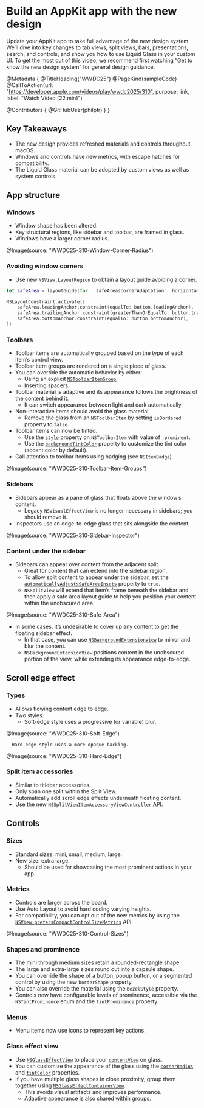 # Build an AppKit app with the new design

Update your AppKit app to take full advantage of the new design system. We’ll dive into key changes to tab views, split views, bars, presentations, search, and controls, and show you how to use Liquid Glass in your custom UI. To get the most out of this video, we recommend first watching “Get to know the new design system” for general design guidance.

@Metadata {
   @TitleHeading("WWDC25")
   @PageKind(sampleCode)
   @CallToAction(url: "https://developer.apple.com/videos/play/wwdc2025/310", purpose: link, label: "Watch Video (22 min)")

   @Contributors {
      @GitHubUser(philptr)
   }
}

## Key Takeaways

- The new design provides refreshed materials and controls throughout macOS.
- Windows and controls have new metrics, with escape hatches for compatibility.
- The Liquid Glass material can be adopted by custom views as well as system controls.

## App structure

### Windows

- Window shape has been altered.
- Key structural regions, like sidebar and toolbar, are framed in glass.
- Windows have a larger corner radius.

@Image(source: "WWDC25-310-Window-Corner-Radius")

### Avoiding window corners

- Use new `NSView.LayoutRegion` to obtain a layout guide avoiding a corner.

```swift
let safeArea = layoutGuide(for: .safeArea(cornerAdaptation: .horizontal))

NSLayoutConstraint.activate([
    safeArea.leadingAnchor.constraint(equalTo: button.leadingAnchor),
    safeArea.trailingAnchor.constraint(greaterThanOrEqualTo: button.trailingAnchor),
    safeArea.bottomAnchor.constraint(equalTo: button.bottomAnchor),
])
```

### Toolbars

- Toolbar items are automatically grouped based on the type of each item’s control view.
- Toolbar item groups are rendered on a single piece of glass.
- You can override the automatic behavior by either:
    - Using an explicit [`NSToolbarItemGroup`](https://developer.apple.com/documentation/appkit/nstoolbaritemgroup);
    - Inserting spacers.
- Toolbar material is adaptive and its appearance follows the brightness of the content behind it.
    - It can switch appearance between light and dark automatically.
- Non-interactive items should avoid the glass material.
    - Remove the glass from an `NSToolbarItem` by setting `isBordered` property to `false`.
- Toolbar items can now be tinted.
    - Use the [`style`](https://developer.apple.com/documentation/appkit/nstoolbaritem/style-swift.property) property on `NSToolbarItem` with value of `.prominent`.
    - Use the [`backgroundTintColor`](https://developer.apple.com/documentation/appkit/nstoolbaritem/backgroundtintcolor) property to customize the tint color (accent color by default).
- Call attention to toolbar items using badging (see `NSItemBadge`).

@Image(source: "WWDC25-310-Toolbar-Item-Groups")

### Sidebars

- Sidebars appear as a pane of glass that floats above the window’s content.
    - Legacy `NSVisualEffectView` is no longer necessary in sidebars; you should remove it.
- Inspectors use an edge-to-edge glass that sits alongside the content.

@Image(source: "WWDC25-310-Sidebar-Inspector")

### Content under the sidebar

- Sidebars can appear over content from the adjacent split.
    - Great for content that can extend into the sidebar region.
    - To allow split content to appear under the sidebar, set the [`automaticallyAdjustsSafeAreaInsets`](https://developer.apple.com/documentation/appkit/nssplitviewitem/automaticallyadjustssafeareainsets) property to `true`.
    - `NSSplitView` will extend that item’s frame beneath the sidebar and then apply a safe area layout guide to help you position your content within the unobscured area.

@Image(source: "WWDC25-310-Safe-Area")

- In some cases, it’s undesirable to cover up any content to get the floating sidebar effect.
    - In that case, you can use [`NSBackgroundExtensionView`](https://developer.apple.com/documentation/appkit/nsbackgroundextensionview) to mirror and blur the content.
    - `NSBackgroundExtensionView` positions content in the unobscured portion of the view, while extending its appearance edge-to-edge.

## Scroll edge effect

### Types

- Allows flowing content edge to edge.
- Two styles:
    - Soft-edge style uses a progressive (or variable) blur.

@Image(source: "WWDC25-310-Soft-Edge")

    - Hard-edge style uses a more opaque backing.

@Image(source: "WWDC25-310-Hard-Edge")

### Split item accessories

- Similar to titlebar accessories.
- Only span one split within the Split View.
- Automatically add scroll edge effects underneath floating content.
- Use the new [`NSSplitViewItemAccessoryViewController`](https://developer.apple.com/documentation/appkit/nssplitviewitemaccessoryviewcontroller) API.

## Controls

### Sizes

- Standard sizes: mini, small, medium, large.
- New size: extra large.
    - Should be used for showcasing the most prominent actions in your app.

### Metrics

- Controls are larger across the board.
- Use Auto Layout to avoid hard coding varying heights.
- For compatibility, you can opt out of the new metrics by using the [`NSView.prefersCompactControlSizeMetrics`](https://developer.apple.com/documentation/appkit/nsview/preferscompactcontrolsizemetrics) API.

@Image(source: "WWDC25-310-Control-Sizes")

### Shapes and prominence

- The mini through medium sizes retain a rounded-rectangle shape.
- The large and extra-large sizes round out into a capsule shape.
- You can override the shape of a button, popup button, or a segmented control by using the new `borderShape` property.
- You can also override the material using the `bezelStyle` property.
- Controls now have configurable levels of prominence, accessible via the `NSTintProminence` enum and the `tintProminence` property.

### Menus

- Menu items now use icons to represent key actions.

### Glass effect view

- Use [`NSGlassEffectView`](https://developer.apple.com/documentation/appkit/nsglasseffectview) to place your [`contentView`](https://developer.apple.com/documentation/appkit/nsglasseffectview/contentview) on glass.
- You can customize the appearance of the glass using the [`cornerRadius`](https://developer.apple.com/documentation/appkit/nsglasseffectview/cornerradius) and [`tintColor`](https://developer.apple.com/documentation/appkit/nsglasseffectview/tintcolor) properties.
- If you have multiple glass shapes in close proximity, group them together using [`NSGlassEffectContainerView`](https://developer.apple.com/documentation/appkit/nsglasseffectcontainerview).
    - This avoids visual artifacts and improves performance.
    - Adaptive appearance is also shared within groups.
